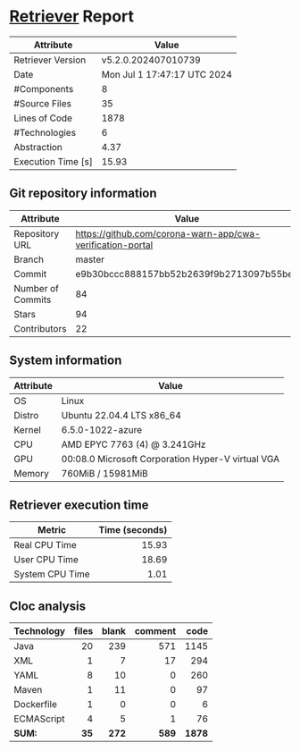 # [Retriever](https://github.com/PalladioSimulator/Palladio-ReverseEngineering-Retriever) Report
| Attribute          | Value |
| ------------------ | ----- |
| Retriever Version  | v5.2.0.202407010739 |
| Date               | Mon Jul  1 17:47:17 UTC 2024 |
| #Components        | 8 |
| #Source Files      | 35 |
| Lines of Code      | 1878 |
| #Technologies      | 6 |
| Abstraction        | 4.37 |
| Execution Time [s] | 15.93 |

## Git repository information
|      Attribute    | Value |
| ----------------- | ----- |
| Repository URL    | https://github.com/corona-warn-app/cwa-verification-portal |
| Branch            | master |
| Commit            | e9b30bccc888157bb52b2639f9b2713097b55beb |
| Number of Commits | 84 |
| Stars             | 94 |
| Contributors      | 22 |


## System information
| Attribute | Value |
| --------- | ----- |
| OS | Linux  |
| Distro | Ubuntu 22.04.4 LTS x86_64  |
| Kernel | 6.5.0-1022-azure  |
| CPU | AMD EPYC 7763 (4) @ 3.241GHz  |
| GPU | 00:08.0 Microsoft Corporation Hyper-V virtual VGA  |
| Memory | 760MiB / 15981MiB  |

## Retriever execution time
| Metric | Time (seconds) |
| --- | ---: |
| Real CPU Time | 15.93 |
| User CPU Time | 18.69 |
| System CPU Time | 1.01 |
<!--
Explainations:
- __Real CPU Time__: actual time the command has run (can be less than total time spent in user and system mode for multi-threaded processes)
- __User CPU Time__: time the command has spent running in user mode
- __System CPU Time__: time the command has spent running in system or kernel mode
-->

## Cloc analysis

<!-- github.com/AlDanial/cloc v 1.90  T=0.12 s (416.9 files/s, 30709.7 lines/s) -->

|Technology|files|blank|comment|code|
|:-------|-------:|-------:|-------:|-------:|
|Java|20|239|571|1145|
|XML|1|7|17|294|
|YAML|8|10|0|260|
|Maven|1|11|0|97|
|Dockerfile|1|0|0|6|
|ECMAScript|4|5|1|76|
|**SUM:**|**35**|**272**|**589**|**1878**|
